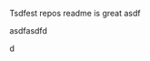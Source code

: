 Tsdfest repos readme is great asdf







asdfasdfd




d
























































































































